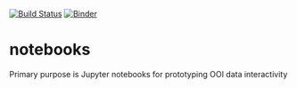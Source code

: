 [![Build Status](https://travis-ci.org/cormorack/notebooks.svg?branch=master)](https://travis-ci.org/cormorack/notebooks)
[![Binder](https://mybinder.org/badge.svg)](https://mybinder.org/v2/gh/cormorack/notebooks/master)
# notebooks
Primary purpose is Jupyter notebooks for prototyping OOI data interactivity
